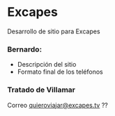 # Excapes
Desarrollo de sitio para Excapes

### Bernardo:
- Descripción del sitio
- Formato final de los teléfonos

### Tratado de Villamar
Correo quieroviajar@excapes.tv ??
